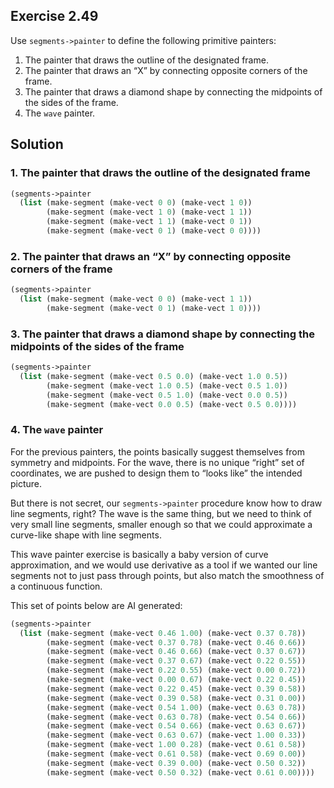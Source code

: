 ## Exercise 2.49

Use `segments->painter` to define the following primitive painters:

1. The painter that draws the outline of the designated frame.
2. The painter that draws an “X” by connecting opposite corners of the frame.
3. The painter that draws a diamond shape by connecting the midpoints of the
   sides of the frame.
4. The `wave` painter.

## Solution

### 1. The painter that draws the outline of the designated frame

```scheme
(segments->painter
  (list (make-segment (make-vect 0 0) (make-vect 1 0))
        (make-segment (make-vect 1 0) (make-vect 1 1))
        (make-segment (make-vect 1 1) (make-vect 0 1))
        (make-segment (make-vect 0 1) (make-vect 0 0))))
```

### 2. The painter that draws an “X” by connecting opposite corners of the frame

```scheme
(segments->painter
  (list (make-segment (make-vect 0 0) (make-vect 1 1))
        (make-segment (make-vect 0 1) (make-vect 1 0))))
```

### 3. The painter that draws a diamond shape by connecting the midpoints of the sides of the frame

```scheme
(segments->painter
  (list (make-segment (make-vect 0.5 0.0) (make-vect 1.0 0.5))
        (make-segment (make-vect 1.0 0.5) (make-vect 0.5 1.0))
        (make-segment (make-vect 0.5 1.0) (make-vect 0.0 0.5))
        (make-segment (make-vect 0.0 0.5) (make-vect 0.5 0.0))))
```

### 4. The `wave` painter

For the previous painters, the points basically suggest themselves from symmetry
and midpoints. For the wave, there is no unique “right” set of coordinates, we
are pushed to design them to “looks like” the intended picture.

But there is not secret, our `segments->painter` procedure know how to draw line
segments, right? The wave is the same thing, but we need to think of very small
line segments, smaller enough so that we could approximate a curve-like shape
with line segments.

This wave painter exercise is basically a baby version of curve approximation,
and we would use derivative as a tool if we wanted our line segments not to just
pass through points, but also match the smoothness of a continuous function.

This set of points below are AI generated:

```scheme
(segments->painter
  (list (make-segment (make-vect 0.46 1.00) (make-vect 0.37 0.78))
        (make-segment (make-vect 0.37 0.78) (make-vect 0.46 0.66))
        (make-segment (make-vect 0.46 0.66) (make-vect 0.37 0.67))
        (make-segment (make-vect 0.37 0.67) (make-vect 0.22 0.55))
        (make-segment (make-vect 0.22 0.55) (make-vect 0.00 0.72))
        (make-segment (make-vect 0.00 0.67) (make-vect 0.22 0.45))
        (make-segment (make-vect 0.22 0.45) (make-vect 0.39 0.58))
        (make-segment (make-vect 0.39 0.58) (make-vect 0.31 0.00))
        (make-segment (make-vect 0.54 1.00) (make-vect 0.63 0.78))
        (make-segment (make-vect 0.63 0.78) (make-vect 0.54 0.66))
        (make-segment (make-vect 0.54 0.66) (make-vect 0.63 0.67))
        (make-segment (make-vect 0.63 0.67) (make-vect 1.00 0.33))
        (make-segment (make-vect 1.00 0.28) (make-vect 0.61 0.58))
        (make-segment (make-vect 0.61 0.58) (make-vect 0.69 0.00))
        (make-segment (make-vect 0.39 0.00) (make-vect 0.50 0.32))
        (make-segment (make-vect 0.50 0.32) (make-vect 0.61 0.00))))
```
